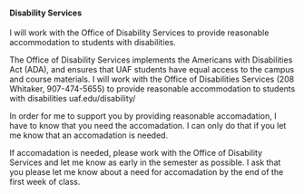 #### Disability Services

I will work with the Office of Disability Services to provide reasonable accommodation to students with disabilities. 

The Office of Disability Services implements the Americans with Disabilities Act (ADA), and ensures that UAF students have equal access to the campus and course materials. I will work with the Office of Disabilities Services (208 Whitaker, 907-474-5655) to provide reasonable accommodation to students with disabilities uaf.edu/disability/

In order for me to support you by providing reasonable accomadation, I have to know that you need the accomadation. I can only do that if you let me know that an accomadation is needed.

If accomadation is needed, please work with the Office of Disability Services and let me know as early in the semester as possible. I ask that you please let me know about a need for accomadation by the end of the first week of class.
